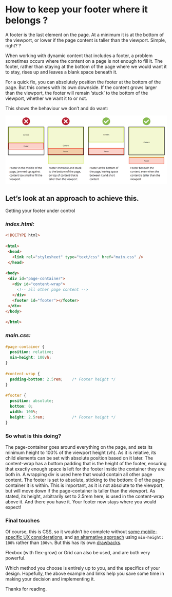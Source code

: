# How to keep your footer where it belongs ?
A footer is the last element on the page. At a minimum it is at the bottom of the viewport, or lower if the page content is taller than the viewport. Simple, right? ?

When working with dynamic content that includes a footer, a problem sometimes occurs where the content on a page is not enough to fill it. The footer, rather than staying at the bottom of the page where we would want it to stay, rises up and leaves a blank space beneath it.

For a quick fix, you can absolutely position the footer at the bottom of the page. But this comes with its own downside. If the content grows larger than the viewport, the footer will remain ‘stuck’ to the bottom of the viewport, whether we want it to or not.

This shows the behaviour we don’t and do want:

![comparison](./comp.png)

## **Let’s look at an approach to achieve this.**

Getting your footer under control

### *index.html:*

```html
<!DOCTYPE html>

<html>
 <head>
   <link rel="stylesheet" type="text/css" href="main.css" />
 </head>

<body>
 <div id="page-container">
   <div id="content-wrap">
     <!-- all other page content -->
   </div>
   <footer id="footer"></footer>
 </div>
</body>

</html>
```

### *main.css:*

```css
#page-container {
  position: relative;
  min-height: 100vh;
}

#content-wrap {
  padding-bottom: 2.5rem;    /* Footer height */
}

#footer {
  position: absolute;
  bottom: 0;
  width: 100%;
  height: 2.5rem;            /* Footer height */
}
```


### **So what is this doing?**


The page-container goes around everything on the page, and sets its minimum height to 100% of the viewport height (vh). As it is relative, its child elements can be set with absolute position based on it later.
The content-wrap has a bottom padding that is the height of the footer, ensuring that exactly enough space is left for the footer inside the container they are both in. A wrapping div is used here that would contain all other page content.
The footer is set to absolute, sticking to the bottom: 0 of the page-container it is within. This is important, as it is not absolute to the viewport, but will move down if the page-container is taller than the viewport. As stated, its height, arbitrarily set to 2.5rem here, is used in the content-wrap above it.
And there you have it. Your footer now stays where you would expect!


### **Final touches**


Of course, this is CSS, so it wouldn’t be complete without [some mobile-specific UX considerations](https://nicolas-hoizey.com/2015/02/viewport-height-is-taller-than-the-visible-part-of-the-document-in-some-mobile-browsers.html), and [an alternative approach](https://matthewjamestaylor.com/blog/keeping-footers-at-the-bottom-of-the-page) using `min-height: 100%` rather than `100vh`. But this has its own [drawbacks](https://stackoverflow.com/questions/6654958/make-body-have-100-of-the-browser-height/38908284#38908284).

Flexbox (with flex-grow) or Grid can also be used, and are both very powerful.

Which method you choose is entirely up to you, and the specifics of your design. Hopefully, the above example and links help you save some time in making your decision and implementing it.

Thanks for reading.